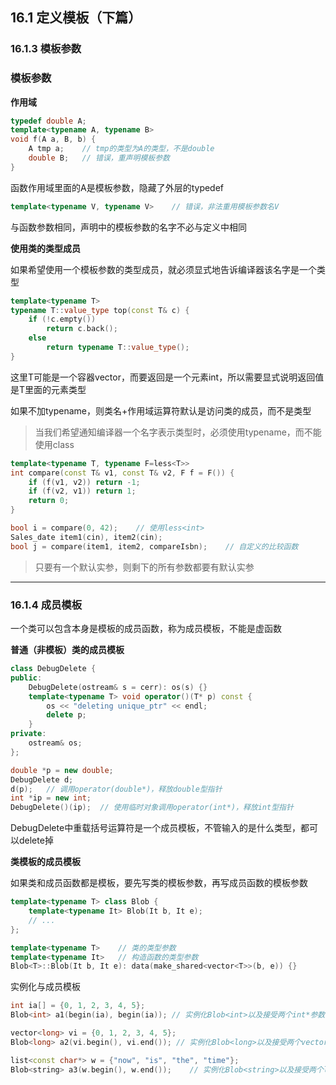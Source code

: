 ## 16.1 定义模板（下篇）

### 16.1.3 模板参数

### 模板参数

**作用域**

```cpp
typedef double A;
template<typename A, typename B>
void f(A a, B, b) {
    A tmp a;    // tmp的类型为A的类型，不是double
    double B;   // 错误，重声明模板参数
}
```

函数作用域里面的A是模板参数，隐藏了外层的typedef

```cpp
template<typename V, typename V>    // 错误，非法重用模板参数名V
```

与函数参数相同，声明中的模板参数的名字不必与定义中相同

**使用类的类型成员**

如果希望使用一个模板参数的类型成员，就必须显式地告诉编译器该名字是一个类型

```cpp
template<typename T>
typename T::value_type top(const T& c) {
    if (!c.empty()) 
        return c.back();
    else 
        return typename T::value_type();
}
```

这里T可能是一个容器vector<int>，而要返回是一个元素int，所以需要显式说明返回值是T里面的元素类型

如果不加typename，则类名+作用域运算符默认是访问类的成员，而不是类型

>当我们希望通知编译器一个名字表示类型时，必须使用typename，而不能使用class


```cpp
template<typename T, typename F=less<T>>
int compare(const T& v1, const T& v2, F f = F()) {
    if (f(v1, v2)) return -1;
    if (f(v2, v1)) return 1;
    return 0;
}

bool i = compare(0, 42);    // 使用less<int>
Sales_date item1(cin), item2(cin);
bool j = compare(item1, item2, compareIsbn);    // 自定义的比较函数
```

>只要有一个默认实参，则剩下的所有参数都要有默认实参

---

### 16.1.4 成员模板

一个类可以包含本身是模板的成员函数，称为成员模板，不能是虚函数

**普通（非模板）类的成员模板**

```cpp
class DebugDelete {
public:
    DebugDelete(ostream& s = cerr): os(s) {}
    template<typename T> void operator()(T* p) const {
        os << "deleting unique_ptr" << endl;
        delete p;
    }
private:
    ostream& os;
};

double *p = new double;
DebugDelete d;
d(p);   // 调用operator(double*)，释放double型指针
int *ip = new int;
DebugDelete()(ip);  // 使用临时对象调用operator(int*)，释放int型指针
```

DebugDelete中重载括号运算符是一个成员模板，不管输入的是什么类型，都可以delete掉

**类模板的成员模板**

如果类和成员函数都是模板，要先写类的模板参数，再写成员函数的模板参数

```cpp
template<typename T> class Blob {
    template<typename It> Blob(It b, It e);
    // ...
};

template<typename T>    // 类的类型参数
template<typename It>   // 构造函数的类型参数
Blob<T>::Blob(It b, It e): data(make_shared<vector<T>>(b, e)) {}
```

实例化与成员模板

```cpp
int ia[] = {0, 1, 2, 3, 4, 5};
Blob<int> a1(begin(ia), begin(ia)); // 实例化Blob<int>以及接受两个int*参数的构造函数

vector<long> vi = {0, 1, 2, 3, 4, 5};
Blob<long> a2(vi.begin(), vi.end()); // 实例化Blob<long>以及接受两个vector<long>::iterator参数的构造函数

list<const char*> w = {"now", "is", "the", "time"};
Blob<string> a3(w.begin(), w.end());    // 实例化Blob<string>以及接受两个list<const char*>::iterator参数的构造函数
```
